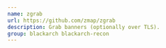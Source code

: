 ```yaml
---
name: zgrab
url: https://github.com/zmap/zgrab
description: Grab banners (optionally over TLS).
group: blackarch blackarch-recon
---
```

